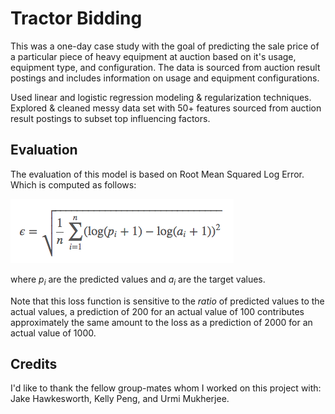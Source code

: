 # Tractor Bidding

This was a one-day case study with the goal of predicting the sale price of a particular piece of heavy equipment at auction based on it's usage, equipment type, and configuration. The data is sourced from auction result postings and includes information on usage and equipment configurations.

Used linear and logistic regression modeling & regularization techniques. Explored & cleaned messy data set with 50+ features sourced from auction result postings to subset top influencing factors.

## Evaluation

The evaluation of this model is based on Root Mean Squared Log Error.
Which is computed as follows:

![Root Mean Squared Logarithmic Error](images/rmsle.png)

where *p<sub>i</sub>* are the predicted values and *a<sub>i</sub>* are the
target values.

Note that this loss function is sensitive to the *ratio* of predicted values to the actual values, a prediction of 200 for an actual value of 100 contributes approximately the same amount to the loss as a prediction of 2000 for an actual value of 1000.

## Credits

I'd like to thank the fellow group-mates whom I worked on this project with: Jake Hawkesworth, Kelly Peng, and Urmi Mukherjee.
